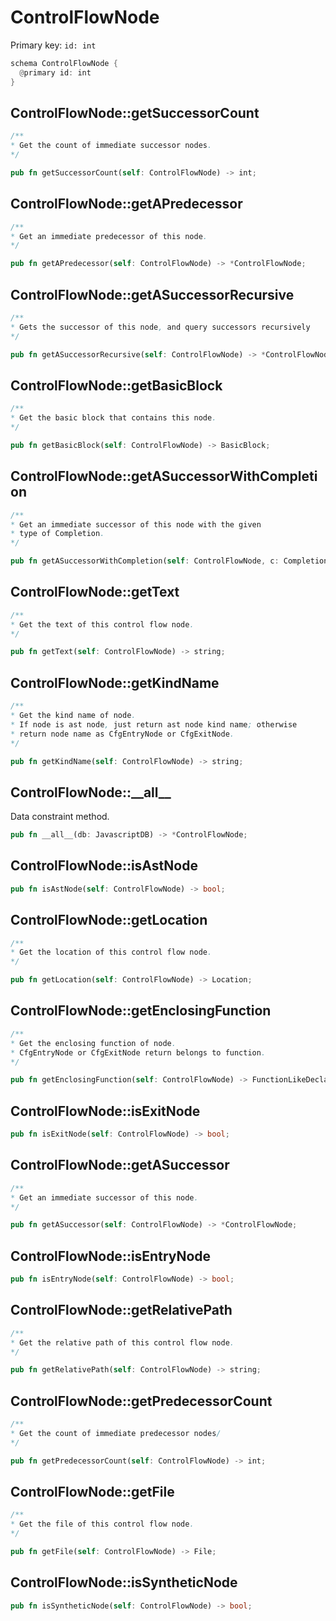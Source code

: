 # ControlFlowNode

Primary key: `id: int`

```rust
schema ControlFlowNode {
  @primary id: int
}
```
## ControlFlowNode::getSuccessorCount

```java
/**
* Get the count of immediate successor nodes.
*/
```
```rust
pub fn getSuccessorCount(self: ControlFlowNode) -> int;
```
## ControlFlowNode::getAPredecessor

```java
/**
* Get an immediate predecessor of this node.
*/
```
```rust
pub fn getAPredecessor(self: ControlFlowNode) -> *ControlFlowNode;
```
## ControlFlowNode::getASuccessorRecursive

```java
/**
* Gets the successor of this node, and query successors recursively
*/
```
```rust
pub fn getASuccessorRecursive(self: ControlFlowNode) -> *ControlFlowNode;
```
## ControlFlowNode::getBasicBlock

```java
/**
* Get the basic block that contains this node.
*/
```
```rust
pub fn getBasicBlock(self: ControlFlowNode) -> BasicBlock;
```
## ControlFlowNode::getASuccessorWithCompletion

```java
/**
* Get an immediate successor of this node with the given
* type of Completion.
*/
```
```rust
pub fn getASuccessorWithCompletion(self: ControlFlowNode, c: Completion) -> *ControlFlowNode;
```
## ControlFlowNode::getText

```java
/**
* Get the text of this control flow node.
*/
```
```rust
pub fn getText(self: ControlFlowNode) -> string;
```
## ControlFlowNode::getKindName

```java
/**
* Get the kind name of node.
* If node is ast node, just return ast node kind name; otherwise
* return node name as CfgEntryNode or CfgExitNode.
*/
```
```rust
pub fn getKindName(self: ControlFlowNode) -> string;
```
## ControlFlowNode::\_\_all\_\_

Data constraint method.

```rust
pub fn __all__(db: JavascriptDB) -> *ControlFlowNode;
```
## ControlFlowNode::isAstNode

```rust
pub fn isAstNode(self: ControlFlowNode) -> bool;
```
## ControlFlowNode::getLocation

```java
/**
* Get the location of this control flow node.
*/
```
```rust
pub fn getLocation(self: ControlFlowNode) -> Location;
```
## ControlFlowNode::getEnclosingFunction

```java
/**
* Get the enclosing function of node.
* CfgEntryNode or CfgExitNode return belongs to function.
*/
```
```rust
pub fn getEnclosingFunction(self: ControlFlowNode) -> FunctionLikeDeclaration;
```
## ControlFlowNode::isExitNode

```rust
pub fn isExitNode(self: ControlFlowNode) -> bool;
```
## ControlFlowNode::getASuccessor

```java
/**
* Get an immediate successor of this node.
*/
```
```rust
pub fn getASuccessor(self: ControlFlowNode) -> *ControlFlowNode;
```
## ControlFlowNode::isEntryNode

```rust
pub fn isEntryNode(self: ControlFlowNode) -> bool;
```
## ControlFlowNode::getRelativePath

```java
/**
* Get the relative path of this control flow node.
*/
```
```rust
pub fn getRelativePath(self: ControlFlowNode) -> string;
```
## ControlFlowNode::getPredecessorCount

```java
/**
* Get the count of immediate predecessor nodes/
*/
```
```rust
pub fn getPredecessorCount(self: ControlFlowNode) -> int;
```
## ControlFlowNode::getFile

```java
/**
* Get the file of this control flow node.
*/
```
```rust
pub fn getFile(self: ControlFlowNode) -> File;
```
## ControlFlowNode::isSyntheticNode

```rust
pub fn isSyntheticNode(self: ControlFlowNode) -> bool;
```
